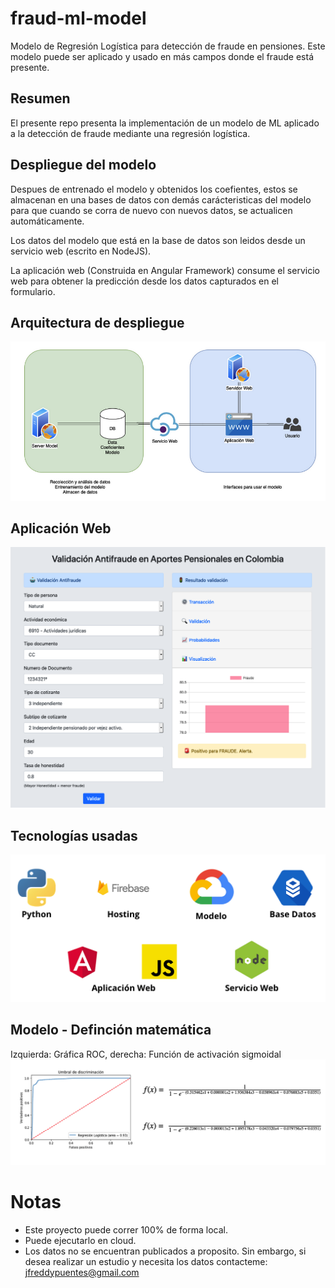 # fraud-ml-model
Modelo de Regresión Logística para detección de fraude en pensiones. Este modelo puede ser aplicado y usado en más campos donde el fraude está presente.

## Resumen
El presente repo presenta la implementación de un modelo de ML aplicado a la detección de fraude mediante una regresión logística.

## Despliegue del modelo
Despues de entrenado el modelo y obtenidos los coefientes, estos se almacenan en una bases de datos con demás carácteristicas del modelo para que cuando se corra de nuevo con nuevos datos, se actualicen automáticamente.

Los datos del modelo que está en la base de datos son leidos desde un servicio web (escrito en NodeJS).

La aplicación web (Construida en Angular Framework) consume el servicio web para obtener la predicción desde los datos capturados en el formulario.

## Arquitectura de despliegue
![Arquitectura](/arquitectura_despliegue.png)

## Aplicación Web
![Aplicación](/webapp.png)

## Tecnologías usadas
![Tecnologías](/tecnologias_usadas.png)

## Modelo - Definción matemática
Izquierda: Gráfica ROC, derecha: Función de activación sigmoidal
![Resultados](/umbral.png)


# Notas
* Este proyecto puede correr 100% de forma local.
* Puede ejecutarlo en cloud.
* Los datos no se encuentran publicados a proposito. Sin embargo, si desea realizar un estudio y necesita los datos contacteme: jfreddypuentes@gmail.com
